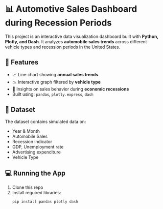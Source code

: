 # 📊 Automotive Sales Dashboard during Recession Periods

This project is an interactive data visualization dashboard built with **Python, Plotly, and Dash**. It analyzes **automobile sales trends** across different vehicle types and recession periods in the United States.

## 🚀 Features
- 📈 Line chart showing **annual sales trends**
- 📉 Interactive graph filtered by **vehicle type**
- 🧠 Insights on sales behavior during **economic recessions**
- Built using: `pandas`, `plotly.express`, `dash`

## 📁 Dataset
The dataset contains simulated data on:
- Year & Month
- Automobile Sales
- Recession indicator
- GDP, Unemployment rate
- Advertising expenditure
- Vehicle Type

## 💻 Running the App
1. Clone this repo
2. Install required libraries:
   ```bash
   pip install pandas plotly dash
